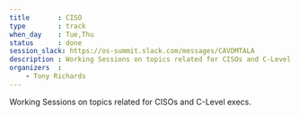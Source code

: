 ```yaml
---
title       : CISO
type        : track
when_day    : Tue,Thu
status      : done
session_slack: https://os-summit.slack.com/messages/CAVDMTALA
description : Working Sessions on topics related for CISOs and C-Level execs.
organizers  :
    - Tony Richards
---
```


Working Sessions on topics related for CISOs and C-Level execs.
